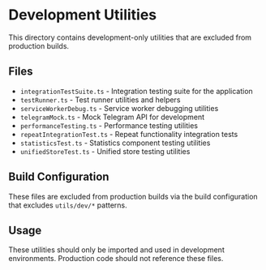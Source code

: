 # Development Utilities

This directory contains development-only utilities that are excluded from production builds.

## Files

- `integrationTestSuite.ts` - Integration testing suite for the application
- `testRunner.ts` - Test runner utilities and helpers
- `serviceWorkerDebug.ts` - Service worker debugging utilities
- `telegramMock.ts` - Mock Telegram API for development
- `performanceTesting.ts` - Performance testing utilities
- `repeatIntegrationTest.ts` - Repeat functionality integration tests
- `statisticsTest.ts` - Statistics component testing utilities
- `unifiedStoreTest.ts` - Unified store testing utilities

## Build Configuration

These files are excluded from production builds via the build configuration that excludes `utils/dev/*` patterns.

## Usage

These utilities should only be imported and used in development environments. Production code should not reference these files.